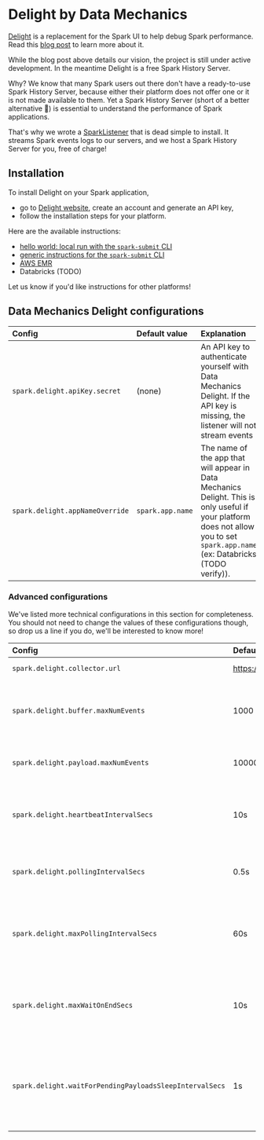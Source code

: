 # Delight by Data Mechanics

[Delight](https://www.datamechanics.co/delight) is a replacement for the Spark UI to help debug Spark performance.
Read this [blog post](https://www.datamechanics.co/blog-post/building-a-better-spark-ui-data-mechanics-delight) to learn more about it.

While the blog post above details our vision, the project is still under active development.
In the meantime Delight is a free Spark History Server.

Why? We know that many Spark users out there don't have a ready-to-use Spark History Server, because either their platform does not offer one or it is not made available to them.
Yet a Spark History Server (short of a better alternative 🙂) is essential to understand the performance of Spark applications.

That's why we wrote a [SparkListener](https://jaceklaskowski.gitbooks.io/mastering-apache-spark/spark-scheduler-SparkListener.html) that is dead simple to install.
It streams Spark events logs to our servers, and we host a Spark History Server for you, free of charge!

## Installation

To install Delight on your Spark application,

- go to [Delight website](https://www.datamechanics.co/delight), create an account and generate an API key,
- follow the installation steps for your platform.

Here are the available instructions:
- [hello world: local run with the `spark-submit` CLI](documentation/local_run.md)
- [generic instructions for the `spark-submit` CLI](documentation/spark_submit.md)
- [AWS EMR](documentation/aws_emr.md)
- Databricks (TODO)

Let us know if you'd like instructions for other platforms!

## Data Mechanics Delight configurations

| Config                          | Default value    | Explanation                                                                                                                                                                     |
| :------------------------------ | :--------------- | :------------------------------------------------------------------------------------------------------------------------------------------------------------------------------ |
| `spark.delight.apiKey.secret`   | (none)           | An API key to authenticate yourself with Data Mechanics Delight. If the API key is missing, the listener will not stream events                                                 |
| `spark.delight.appNameOverride` | `spark.app.name` | The name of the app that will appear in Data Mechanics Delight. This is only useful if your platform does not allow you to set `spark.app.name` (ex: Databricks (TODO verify)). |

### Advanced configurations

We've listed more technical configurations in this section for completeness.
You should not need to change the values of these configurations though, so drop us a line if you do, we'll be interested to know more!

| Config                                                  | Default value                                   | Explanation                                                                                                                                                                                                                               |
| :------------------------------------------------------ | :---------------------------------------------- | :---------------------------------------------------------------------------------------------------------------------------------------------------------------------------------------------------------------------------------------- |
| `spark.delight.collector.url`                           | https://api.delight.datamechanics.co/collector/ | URL of the Data Mechanics Delight collector API                                                                                                                                                                                           |
| `spark.delight.buffer.maxNumEvents`                     | 1000                                            | The number of Spark events to reach before triggering a call to Data Mechanics Collector API. Special events like job ends also trigger a call.                                                                                           |
| `spark.delight.payload.maxNumEvents`                    | 10000                                           | The maximum number of Spark events to be sent in one call to Data Mechanics Collector API.                                                                                                                                                |
| `spark.delight.heartbeatIntervalSecs`                   | 10s                                             | (Internal config) the interval at which the listener send an heartbeat requests to the API. It allow us to detect if the app was prematurely finished and start the processing ASAP                                                       |
| `spark.delight.pollingIntervalSecs`                     | 0.5s                                            | (Internal config) the interval at which the object responsible for calling the API checks whether there are new payloads to be sent                                                                                                       |
| `spark.delight.maxPollingIntervalSecs`                  | 60s                                             | (Internal config) upon connection error, the polling interval increases exponentially until this value. It returns to its initial value once a call to the API passes through                                                             |
| `spark.delight.maxWaitOnEndSecs`                        | 10s                                             | (Internal config) the time the Spark application waits for remaining payloads to be sent after the event `SparkListenerApplicationEnd`. Not applicable in the case of Databricks                                                          |
| `spark.delight.waitForPendingPayloadsSleepIntervalSecs` | 1s                                              | (Internal config) the interval at which the object responsible for calling the API checks whether there are new remaining to be sent, after the event `SparkListenerApplicationEnd` is received. Not applicable in the case of Databricks |
